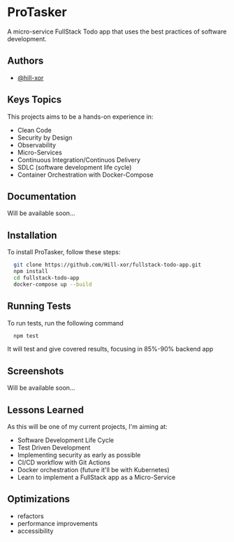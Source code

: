 # ProTasker

A micro-service FullStack Todo app that uses the best practices of software development.

## Authors

- [@hill-xor](https://github.com/Hill-xor)

## Keys Topics
This projects aims to be a hands-on experience in:
 - Clean Code
 - Security by Design
 - Observability
 - Micro-Services
 - Continuous Integration/Continuos Delivery
 - SDLC (software development life cycle)
 - Container Orchestration with Docker-Compose

## Documentation
<!--
[Documentation](https://linktodocumentation)
--> 
Will be available soon...


## Installation

To install ProTasker, follow these steps:

```bash
  git clone https://github.com/Hill-xor/fullstack-todo-app.git
  npm install
  cd fullstack-todo-app
  docker-compose up --build
```

## Running Tests

To run tests, run the following command

```bash
  npm test
```
It will test and give covered results, focusing in 85%-90% backend app
    
## Screenshots
<!--
![App Screenshot](Soon...)
-->
Will be available soon...


## Lessons Learned
As this will be one of my current projects, I'm aiming at:

* Software Development Life Cycle
* Test Driven Development
* Implementing security as early as possible
* CI/CD workflow with Git Actions
* Docker orchestration (future it'll be with Kubernetes)
* Learn to implement a FullStack app as a Micro-Service


## Optimizations

 - refactors
 - performance improvements
 - accessibility
